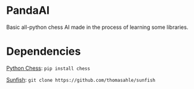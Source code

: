 # PandaAI

Basic all-python chess AI made in the process of learning some libraries. 

# Dependencies

[Python Chess](https://python-chess.readthedocs.io/): `pip install chess`

[Sunfish](https://github.com/thomasahle/sunfish): `git clone https://github.com/thomasahle/sunfish`
